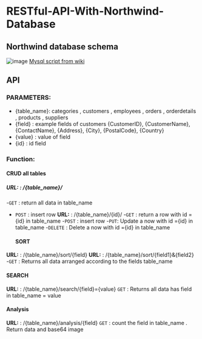 #  RESTful-API-With-Northwind-Database

##  Northwind database schema 
![image](https://user-images.githubusercontent.com/63099899/202976369-5d4a9c36-8565-4b71-bd2e-a3117e764620.png)
 [Mysql script from wiki](https://en.wikiversity.org/wiki/Database_Examples/Northwind/MySQL)

## API
### PARAMETERS: 
 - {table_name}: categories , customers , employees , orders , orderdetails , products , suppliers
 - {field} : example fields of customers {CustomerID}, {CustomerName}, {ContactName}, {Address}, {City}, {PostalCode}, {Country}
 - {value} : value of field
 - {id} : id field
 ### Function:
 #### CRUD all tables
##### **URL:** : /{table_name}/
 -`GET`  : return all data in  table_name
 - `POST` : insert row
**URL:** : /{table_name}/{id}/
 -`GET`  : return a row with id ={id} in table_name
 -`POST` : insert row
 -`PUT`: Update a now with id ={id} in table_name
 -`DELETE` : Delete a now with id ={id} in table_name
   #### SORT 
**URL:** : /{table_name}/sort/{field}
    **URL:** : /{table_name}/sort/{field1}&{field2}
 -`GET`  : Returns all data arranged according to the fields table_name
   #### SEARCH
   **URL:** : /{table_name}/search/{field}={value}
  `GET`  : Returns all data has field in table_name = value
  #### Analysis
  
   **URL:** : /{table_name}/analysis/{field}
  `GET`  : count the field in table_name . Return data and base64 image
  
